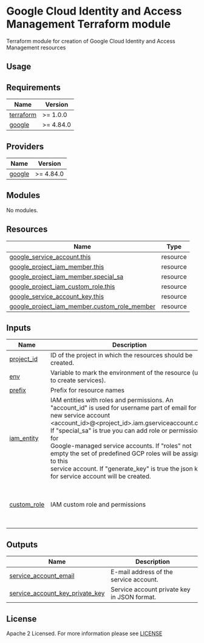 # Google Cloud Identity and Access Management Terraform module
Terraform module for creation of Google Cloud Identity and Access Management resources

## Usage

<!-- BEGIN_TF_DOCS -->
## Requirements
| Name                                                                      | Version   |
|---------------------------------------------------------------------------|-----------|
| <a name="requirement_terraform"></a> [terraform](#requirement\_terraform) | >= 1.0.0  |
| <a name="requirement_google"></a> [google](#requirement\_google)          | >= 4.84.0 |

## Providers
| Name                                                       | Version   |
|------------------------------------------------------------|-----------|
| <a name="provider_google"></a> [google](#provider\_google) | >= 4.84.0 |

## Modules
No modules.

## Resources
| Name                                                                                                                                                                        | Type     |
|-----------------------------------------------------------------------------------------------------------------------------------------------------------------------------|----------|
| [google_service_account.this](https://registry.terraform.io/providers/hashicorp/google/latest/docs/resources/google_service_account)                                        | resource |
| [google_project_iam_member.this](https://registry.terraform.io/providers/hashicorp/google/latest/docs/resources/google_project_iam#google_project_iam_member)               | resource |
| [google_project_iam_member.special_sa](https://registry.terraform.io/providers/hashicorp/google/latest/docs/resources/google_project_iam#google_project_iam_member)         | resource |
| [google_project_iam_custom_role.this](https://registry.terraform.io/providers/hashicorp/google/latest/docs/resources/google_project_iam_custom_role)                        | resource |
| [google_service_account_key.this](https://registry.terraform.io/providers/hashicorp/google/latest/docs/resources/google_service_account_key)                                | resource |
| [google_project_iam_member.custom_role_member](https://registry.terraform.io/providers/hashicorp/google/latest/docs/resources/google_project_iam#google_project_iam_member) | resource |

## Inputs
| Name                                                                  | Description                                                                                                                                                                                                                                                                                                                                                                                                                                               | Type     | Default                                                                                                                                                                                                    | Required |
|-----------------------------------------------------------------------|-----------------------------------------------------------------------------------------------------------------------------------------------------------------------------------------------------------------------------------------------------------------------------------------------------------------------------------------------------------------------------------------------------------------------------------------------------------|----------|------------------------------------------------------------------------------------------------------------------------------------------------------------------------------------------------------------|:--------:|
| <a name="input_project_id"></a> [project\_id](#input\_project\_id)    | ID of the project in which the resources should be created.                                                                                                                                                                                                                                                                                                                                                                                               | `string` | n/a                                                                                                                                                                                                        |   yes    |
| <a name="input_env"></a> [env](#input\_env)                           | Variable to mark the environment of the resource (used to create services).                                                                                                                                                                                                                                                                                                                                                                               | `string` | n/a                                                                                                                                                                                                        |   yes    |
| <a name="input_prefix"></a> [prefix](#input\_prefix)                  | Prefix for resource names                                                                                                                                                                                                                                                                                                                                                                                                                                 | `string` | ""                                                                                                                                                                                                         |    no    |
| <a name="input_iam_entity"></a> [iam\_entity](#input\_iam\_entity)    | IAM entities with roles and permissions. An "account_id" is used for username part of email for new service account <br><account_id>@<project_id>.iam.gserviceaccount.com. If "special_sa" is true you can add role or permission for <br>Google-managed service accounts. If "roles" not empty the set of predefined GCP roles will be assigned to this <br>service account. If "generate_key" is true the json key for service account will be created. | `object` | <pre>({<br>  account_id = string<br>  display_name = optional(string)<br>  special_sa = optional(bool)<br>  roles = optional(set(string))<br>  generate_key = optional(bool)<br>})<br>default = null</pre> |    no    |
| <a name="input_custom_role"></a> [custom\_role](#input\_custom\_role) | IAM custom role and permissions                                                                                                                                                                                                                                                                                                                                                                                                                           | `object` | <pre>({<br>  name = string<br>  permissions = set(string)<br>})<br>default = null</pre>                                                                                                                    |    no    |


## Outputs
| Name                                                                                                                                     | Description                                 |
|------------------------------------------------------------------------------------------------------------------------------------------|---------------------------------------------|
| <a name="output_service_account_email"></a> [service\_account\_email](#output\_service\_account\_email)                                  | E-mail address of the service account.      |
| <a name="output_service_account_key_private_key"></a> [service\_account\_key\_private_key](#output\_service\_account\_key\_private\_key) | Service account private key in JSON format. |

<!-- END_TF_DOCS -->

## License
Apache 2 Licensed. For more information please see [LICENSE](https://github.com/data-platform-hq/terraform-google-cloud-iam/blob/main/LICENSE)

